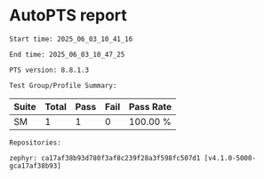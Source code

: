 # AutoPTS report

    Start time: 2025_06_03_10_41_16

    End time: 2025_06_03_10_47_25

    PTS version: 8.8.1.3

    Test Group/Profile Summary: 
|  Suite  | Total | Pass | Fail | Pass Rate|
|---------|-------|------|------|----------|
|SM       |1      |1     |0     | 100.00 % |

    Repositories:

	zephyr: ca17af38b93d780f3af8c239f28a3f598fc507d1 [v4.1.0-5000-gca17af38b93]
